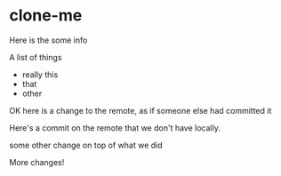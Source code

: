 # clone-me
Here is the some info

A list of things
* really this
* that
* other

OK here is a change to the remote, as if someone else had committed it

Here's a commit on the remote that we don't have locally.

some other change on top of what we did

More changes!
